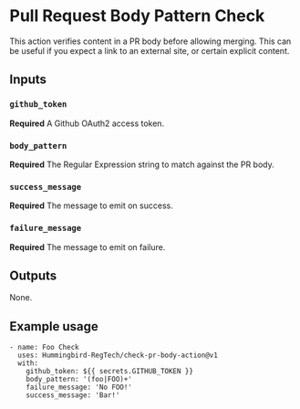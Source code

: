 # Pull Request Body Pattern Check

This action verifies content in a PR body before allowing merging. This can be useful if you
expect a link to an external site, or certain explicit content.

## Inputs

### `github_token`

**Required** A Github OAuth2 access token.

### `body_pattern`

**Required** The Regular Expression string to match against the PR body.

### `success_message`

**Required** The message to emit on success.

### `failure_message`

**Required** The message to emit on failure.

## Outputs

None.

## Example usage

```
- name: Foo Check
  uses: Hummingbird-RegTech/check-pr-body-action@v1
  with:
    github_token: ${{ secrets.GITHUB_TOKEN }}
    body_pattern: '(foo|FOO)+'
    failure_message: 'No FOO!'
    success_message: 'Bar!'
```
